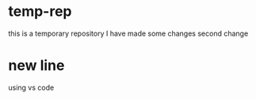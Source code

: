 # temp-rep
this is a temporary repository
I have made some changes
second change
# new line
using vs code 


